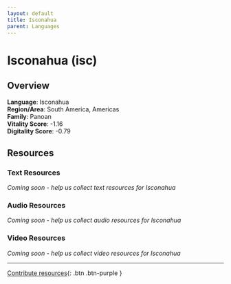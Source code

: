 ```yaml
---
layout: default
title: Isconahua
parent: Languages
---
```


# Isconahua (isc)

## Overview

**Language**: Isconahua  
**Region/Area**: South America, Americas  
**Family**: Panoan  
**Vitality Score**: -1.16  
**Digitality Score**: -0.79  

## Resources

### Text Resources
*Coming soon - help us collect text resources for Isconahua*

### Audio Resources
*Coming soon - help us collect audio resources for Isconahua*

### Video Resources
*Coming soon - help us collect video resources for Isconahua*

---

[Contribute resources](https://fairtrain.github.io/){: .btn .btn-purple }

